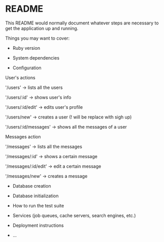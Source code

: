 # README

This README would normally document whatever steps are necessary to get the
application up and running.

Things you may want to cover:

* Ruby version

* System dependencies

* Configuration

User's actions

'/users' -> lists all the users

'/users/:id' -> shows user's info

'/users/:id/edit' -> edits user's profile

'/users/new' -> creates a user (! will be replace with sigh up)

'/users/:id/messages' -> shows all the messages of a user 


Messages action

'/messages' -> lists all the messages

'/messages/:id' -> shows a certain message

'/messages/:id/edit' -> edit a certain message

'/messages/new' -> creates a message

* Database creation

* Database initialization

* How to run the test suite

* Services (job queues, cache servers, search engines, etc.)

* Deployment instructions

* ...
